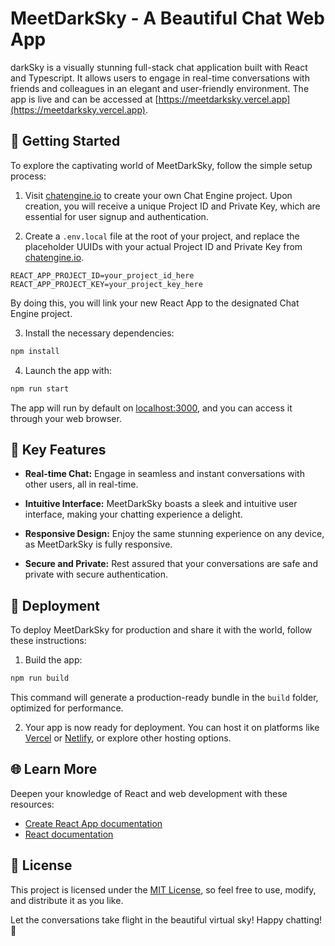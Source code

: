 # MeetDarkSky - A Beautiful Chat Web App

darkSky is a visually stunning full-stack chat application built with React and Typescript. It allows users to engage in real-time conversations with friends and colleagues in an elegant and user-friendly environment. The app is live and can be accessed at [https://meetdarksky.vercel.app](https://meetdarksky.vercel.app).

## 🚀 Getting Started

To explore the captivating world of MeetDarkSky, follow the simple setup process:

1. Visit [chatengine.io](https://chatengine.io) to create your own Chat Engine project. Upon creation, you will receive a unique Project ID and Private Key, which are essential for user signup and authentication.

2. Create a `.env.local` file at the root of your project, and replace the placeholder UUIDs with your actual Project ID and Private Key from [chatengine.io](https://chatengine.io).

```plaintext
REACT_APP_PROJECT_ID=your_project_id_here
REACT_APP_PROJECT_KEY=your_project_key_here
```

By doing this, you will link your new React App to the designated Chat Engine project.

3. Install the necessary dependencies:

```bash
npm install
```

4. Launch the app with:

```bash
npm run start
```

The app will run by default on [localhost:3000](http://localhost:3000/), and you can access it through your web browser.

## 🌟 Key Features

- **Real-time Chat:** Engage in seamless and instant conversations with other users, all in real-time.

- **Intuitive Interface:** MeetDarkSky boasts a sleek and intuitive user interface, making your chatting experience a delight.

- **Responsive Design:** Enjoy the same stunning experience on any device, as MeetDarkSky is fully responsive.

- **Secure and Private:** Rest assured that your conversations are safe and private with secure authentication.

## 🚀 Deployment

To deploy MeetDarkSky for production and share it with the world, follow these instructions:

1. Build the app:

```bash
npm run build
```

This command will generate a production-ready bundle in the `build` folder, optimized for performance.

2. Your app is now ready for deployment. You can host it on platforms like [Vercel](https://vercel.com/) or [Netlify](https://www.netlify.com/), or explore other hosting options.

## 🌐 Learn More

Deepen your knowledge of React and web development with these resources:

- [Create React App documentation](https://facebook.github.io/create-react-app/docs/getting-started)
- [React documentation](https://reactjs.org/)

## 📝 License

This project is licensed under the [MIT License](LICENSE), so feel free to use, modify, and distribute it as you like.

Let the conversations take flight in the beautiful virtual sky! Happy chatting! 🚀
